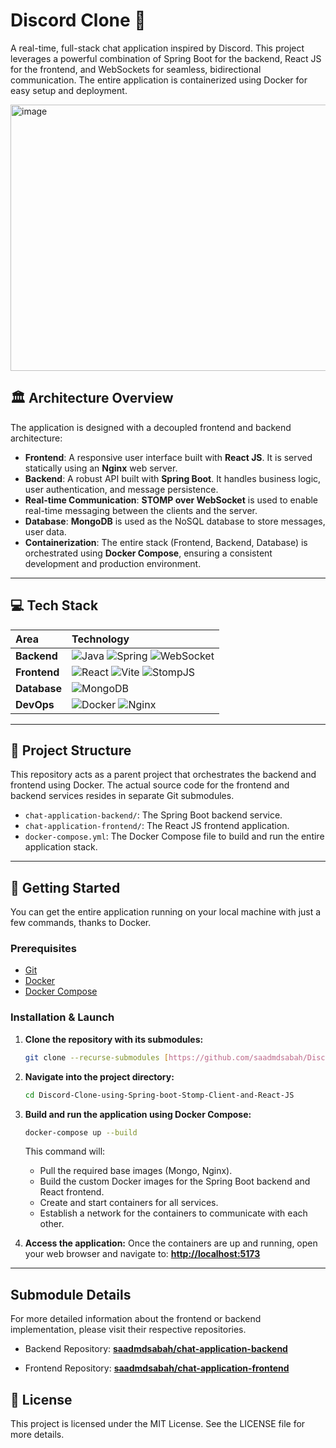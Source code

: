 # Discord Clone 🚀

A real-time, full-stack chat application inspired by Discord. This project leverages a powerful combination of Spring Boot for the backend, React JS for the frontend, and WebSockets for seamless, bidirectional communication. The entire application is containerized using Docker for easy setup and deployment.

<img width="1388" height="426" alt="image" src="https://github.com/user-attachments/assets/c81d0553-4a6b-495b-807b-6c818b761626" />

## 🏛️ Architecture Overview

The application is designed with a decoupled frontend and backend architecture:

* **Frontend**: A responsive user interface built with **React JS**. It is served statically using an **Nginx** web server.
* **Backend**: A robust API built with **Spring Boot**. It handles business logic, user authentication, and message persistence.
* **Real-time Communication**: **STOMP over WebSocket** is used to enable real-time messaging between the clients and the server.
* **Database**: **MongoDB** is used as the NoSQL database to store messages, user data.
* **Containerization**: The entire stack (Frontend, Backend, Database) is orchestrated using **Docker Compose**, ensuring a consistent development and production environment.

---

## 💻 Tech Stack

| Area      | Technology                                                                                                                                                                             |
| :-------- | :------------------------------------------------------------------------------------------------------------------------------------------------------------------------------------- |
| **Backend** | ![Java](https://img.shields.io/badge/Java-21-blue) ![Spring](https://img.shields.io/badge/Spring_Boot-3.x-brightgreen) ![WebSocket](https://img.shields.io/badge/WebSocket-STOMP-orange) |
| **Frontend**| ![React](https://img.shields.io/badge/React-18-blue) ![Vite](https://img.shields.io/badge/Vite-JS-yellow) ![StompJS](https://img.shields.io/badge/Stomp.js-client-red)                    |
| **Database**| ![MongoDB](https://img.shields.io/badge/MongoDB-blue)                                                                                                                                  |
| **DevOps** | ![Docker](https://img.shields.io/badge/Docker-blue) ![Nginx](https://img.shields.io/badge/Nginx-green)                                                                                 |

---

## 📂 Project Structure

This repository acts as a parent project that orchestrates the backend and frontend using Docker. The actual source code for the frontend and backend services resides in separate Git submodules.

* `chat-application-backend/`: The Spring Boot backend service.
* `chat-application-frontend/`: The React JS frontend application.
* `docker-compose.yml`: The Docker Compose file to build and run the entire application stack.

---

## 🚀 Getting Started

You can get the entire application running on your local machine with just a few commands, thanks to Docker.

### Prerequisites

* [Git](https://git-scm.com/)
* [Docker](https://www.docker.com/products/docker-desktop/)
* [Docker Compose](https://docs.docker.com/compose/install/)

### Installation & Launch

1.  **Clone the repository with its submodules:**
    ```bash
    git clone --recurse-submodules [https://github.com/saadmdsabah/Discord-Clone-using-Spring-boot-Stomp-Client-and-React-JS.git](https://github.com/saadmdsabah/Discord-Clone-using-Spring-boot-Stomp-Client-and-React-JS.git)
    ```

2.  **Navigate into the project directory:**
    ```bash
    cd Discord-Clone-using-Spring-boot-Stomp-Client-and-React-JS
    ```

3.  **Build and run the application using Docker Compose:**
    ```bash
    docker-compose up --build
    ```
    This command will:
    * Pull the required base images (Mongo, Nginx).
    * Build the custom Docker images for the Spring Boot backend and React frontend.
    * Create and start containers for all services.
    * Establish a network for the containers to communicate with each other.

4.  **Access the application:**
    Once the containers are up and running, open your web browser and navigate to:
    **[http://localhost:5173](http://localhost:5173)**

---

## Submodule Details

For more detailed information about the frontend or backend implementation, please visit their respective repositories.

  * Backend Repository: **[saadmdsabah/chat-application-backend](https://github.com/saadmdsabah/chat-application-backend/tree/281bd5ea6ce9bb99b2dcd4e8344642e3bc453b68)**

  * Frontend Repository: **[saadmdsabah/chat-application-frontend](https://github.com/saadmdsabah/chat-application-frontend/tree/47bbe350c7a3f3db73b68dea057fdb28f53f7f3f)**

## 📜 License

This project is licensed under the MIT License. See the LICENSE file for more details.
